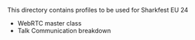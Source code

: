 This directory contains profiles to be used for Sharkfest EU 24
- WebRTC master class
- Talk Communication breakdown
  
